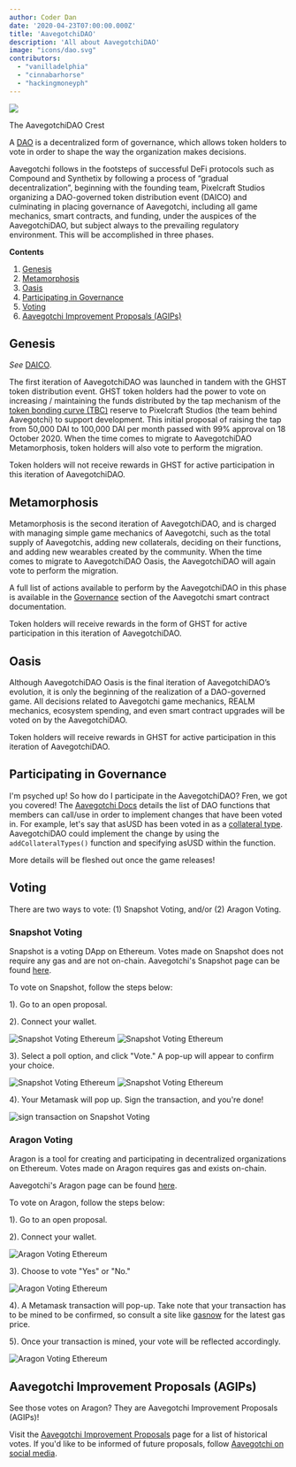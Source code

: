 ```yaml
---
author: Coder Dan
date: '2020-04-23T07:00:00.000Z'
title: 'AavegotchiDAO'
description: 'All about AavegotchiDAO'
image: "icons/dao.svg"
contributors:
  - "vanilladelphia"
  - "cinnabarhorse"
  - "hackingmoneyph"
---
```


<div class="headerImageContainer">
<img class="headerImage" src="/dao/dao.png">
<p class="headerImageText">The AavegotchiDAO Crest</p>
</div>

A [DAO](glossary#dao) is a decentralized form of governance, which allows token holders to vote in order to shape the way the organization makes decisions.

Aavegotchi follows in the footsteps of successful DeFi protocols such as Compound and Synthetix by following a process of “gradual decentralization”, beginning with the founding team, Pixelcraft Studios organizing a DAO-governed token distribution event (DAICO) and culminating in placing governance of Aavegotchi, including all game mechanics, smart contracts, and funding, under the auspices of the AavegotchiDAO, but subject always to the prevailing regulatory environment. This will be accomplished in three phases.

<div class="contentsBox">

**Contents**

<ol>
<li><a href=#genesis>Genesis</a></li>
<li><a href=#metamorphosis>Metamorphosis</a></li>
<li><a href=#oasis>Oasis</a></li>
<li><a href=#participating-in-governance>Participating in Governance</a></li>
<li><a href=#voting>Voting</a></li>
<li><a href=#aavegotchi-improvement-proposals--agips->Aavegotchi Improvement Proposals (AGIPs)</a></li>
</ol>

</div>

## Genesis

*See* [DAICO](https://wiki.aavegotchi.com/curve/#aavegotchi-daico).

The first iteration of AavegotchiDAO was launched in tandem with the GHST token distribution event. GHST token holders had the power to vote on increasing / maintaining the funds distributed by the tap mechanism of the [token bonding curve (TBC)](/curve) reserve to Pixelcraft Studios (the team behind Aavegotchi) to support development. This initial proposal of raising the tap from 50,000 DAI to 100,000 DAI per month passed with 99% approval on 18 October 2020. When the time comes to migrate to AavegotchiDAO Metamorphosis, token holders will also vote to perform the migration.

Token holders will not receive rewards in GHST for active participation in this iteration of AavegotchiDAO.

## Metamorphosis

Metamorphosis is the second iteration of AavegotchiDAO, and is charged with managing simple game mechanics of Aavegotchi, such as the total supply of Aavegotchis, adding new collaterals, deciding on their functions, and adding new wearables created by the community. When the time comes to migrate to AavegotchiDAO Oasis, the AavegotchiDAO will again vote to perform the migration.

A full list of actions available to perform by the AavegotchiDAO in this phase is available in the [Governance](https://docs.aavegotchi.com/overview/governance) section of the Aavegotchi smart contract documentation.

Token holders will receive rewards in the form of GHST for active participation in this iteration of AavegotchiDAO.

## Oasis

Although AavegotchiDAO Oasis is the final iteration of AavegotchiDAO’s evolution, it is only the beginning of the realization of a DAO-governed game. All decisions related to Aavegotchi game mechanics, REALM mechanics, ecosystem spending, and even smart contract upgrades will be voted on by the AavegotchiDAO.

Token holders will receive rewards in GHST for active participation in this iteration of AavegotchiDAO.

## Participating in Governance
I'm psyched up! So how do I participate in the AavegotchiDAO? Fren, we got you covered! The [Aavegotchi Docs](https://docs.aavegotchi.com/overview/governance) details the list of DAO functions that members can call/use in order to implement changes that have been voted in. For example, let's say that asUSD has been voted in as a [collateral type](/posts/atokens). AavegotchiDAO could implement the change by using the `addCollateralTypes()` function and specifying asUSD within the function.

More details will be fleshed out once the game releases!

## Voting

There are two ways to vote: (1) Snapshot Voting, and/or (2) Aragon Voting.


### Snapshot Voting

Snapshot is a voting DApp on Ethereum. Votes made on Snapshot does not require any gas and are not on-chain. Aavegotchi's Snapshot page can be found [here](https://snapshot.page/#/aavegotchi.eth).

To vote on Snapshot, follow the steps below:

1). Go to an open proposal.

2). Connect your wallet.

<img class = "bodyImage" src = "/dao/snapshot1.jpg" alt = "Snapshot Voting Ethereum" />
<img class = "bodyImage" src = "/dao/snapshot2.jpg" alt = "Snapshot Voting Ethereum" />

3). Select a poll option, and click "Vote." A pop-up will appear to confirm your choice.

<img class = "bodyImage" src = "/dao/snapshot3.jpg" alt = "Snapshot Voting Ethereum" />
<img class = "bodyImage" src = "/dao/snapshot4.jpg" alt = "Snapshot Voting Ethereum" />

4). Your Metamask will pop up. Sign the transaction, and you're done!

<img class = "bodyImage" src = "/dao/snapshot5.jpg" alt = "sign transaction on Snapshot Voting" />

### Aragon Voting

Aragon is a tool for creating and participating in decentralized organizations on Ethereum. Votes made on Aragon requires gas and exists on-chain.

Aavegotchi's Aragon page can be found [here](https://client.aragon.org/#/aavegotchi/0xf63e1edbcb3be8d5fb124f4a228f5412f48e5ae7/).

To vote on Aragon, follow the steps below:

1). Go to an open proposal.

2). Connect your wallet.

<img class = "bodyImage" src = "/dao/aragon1.jpg" alt = "Aragon Voting Ethereum" />

3). Choose to vote "Yes" or "No."

<img class = "bodyImage" src = "/dao/aragon2.jpg" alt = "Aragon Voting Ethereum" />

4). A Metamask transaction will pop-up. Take note that your transaction has to be mined to be confirmed, so consult a site like [gasnow](https://gasnow.org/) for the latest gas price.

5). Once your transaction is mined, your vote will be reflected accordingly.


<img class = "bodyImage" src = "/dao/aragon3.jpg" alt = "Aragon Voting Ethereum" />

## Aavegotchi Improvement Proposals (AGIPs)

See those votes on Aragon? They are Aavegotchi Improvement Proposals (AGIPs)!

Visit the [Aavegotchi Improvement Proposals](/aavegotchi-improvement-proposals) page for a list of historical votes. If you'd like to be informed of future proposals, follow [Aavegotchi on social media](/socialmedia).
